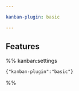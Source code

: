 ```yaml
---

kanban-plugin: basic

---
```


## Features





%% kanban:settings
```
{"kanban-plugin":"basic"}
```
%%